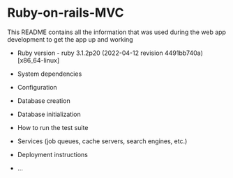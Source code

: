 # Ruby-on-rails-MVC

This README contains all the information that was used during the web app development to get the app up and working

* Ruby version - ruby 3.1.2p20 (2022-04-12 revision 4491bb740a) [x86_64-linux]

* System dependencies 

* Configuration

* Database creation

* Database initialization

* How to run the test suite

* Services (job queues, cache servers, search engines, etc.)

* Deployment instructions

* ...
